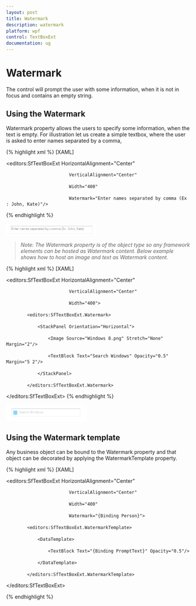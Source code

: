 ```yaml
---
layout: post
title: Watermark
description: watermark
platform: wpf
control: TextBoxExt
documentation: ug
---
```


# Watermark

The control will prompt the user with some information, when it is not in focus and contains an empty string.

## Using the Watermark

Watermark property allows the users to specify some information, when the text is empty. For illustration let us create a simple textbox, where the user is asked to enter names separated by a comma,


{% highlight xml %}
[XAML]



<editors:SfTextBoxExt HorizontalAlignment="Center" 

                            VerticalAlignment="Center" 

                            Width="400"

                            Watermark="Enter names separated by comma (Ex : John, Kate)"/>
{% endhighlight %}


![C:/Users/ApoorvahR/Desktop/2.png](Watermark_images/Watermark_img1.png)

> _Note: The Watermark property is of the object type so any framework elements can be hosted as Watermark content. Below example shows how to host an image and text as Watermark content._

> 

{% highlight xml %}
[XAML]



<editors:SfTextBoxExt HorizontalAlignment="Center" 

                            VerticalAlignment="Center" 

                            Width="400">

            <editors:SfTextBoxExt.Watermark>

                <StackPanel Orientation="Horizontal">

                    <Image Source="Windows 8.png" Stretch="None" Margin="2"/>

                    <TextBlock Text="Search Windows" Opacity="0.5" Margin="5 2"/>

                </StackPanel>

            </editors:SfTextBoxExt.Watermark>

</editors:SfTextBoxExt>
{% endhighlight %}


![C:/Users/ApoorvahR/Desktop/3.png](Watermark_images/Watermark_img2.png)







## Using the Watermark template

Any business object can be bound to the Watermark property and that object can be decorated by applying the WatermarkTemplate property.


{% highlight xml %}
[XAML]



<editors:SfTextBoxExt HorizontalAlignment="Center" 

                            VerticalAlignment="Center" 

                            Width="400"

                            Watermark="{Binding Person}">

            <editors:SfTextBoxExt.WatermarkTemplate>

                <DataTemplate>

                    <TextBlock Text="{Binding PromptText}" Opacity="0.5"/>

                </DataTemplate>

            </editors:SfTextBoxExt.WatermarkTemplate>

</editors:SfTextBoxExt>

{% endhighlight %}


